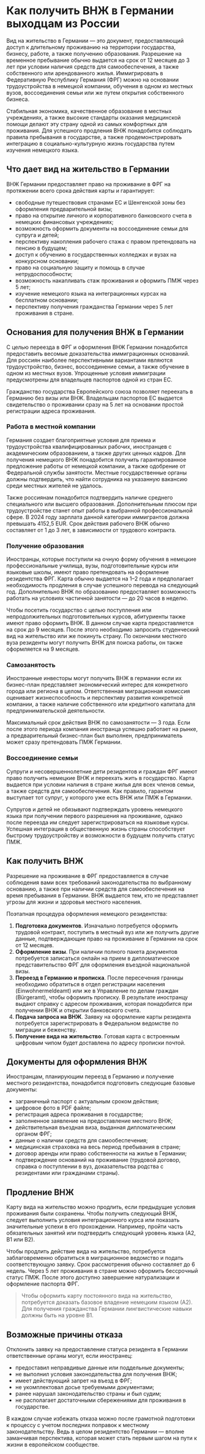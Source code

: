 <h1>Как получить ВНЖ в Германии выходцам из России</h1>
Вид на жительство в Германии — это документ, предоставляющий доступ к длительному проживанию на территории государства, бизнесу, работе, а также получению образования. Разрешение на временное пребывание обычно выдается на срок от 12 месяцев до 3 лет при условии наличия средств для самообеспечения, а также собственного или арендованного жилья. Иммигрировать в Федеративную Республику Германия (ФРГ) можно на основании трудоустройства в немецкой компании, обучения в одном из местных вузов, воссоединения семьи или же путем открытия собственного бизнеса.

Стабильная экономика, качественное образование в местных учреждениях, а также высокие стандарты оказания медицинской помощи делают эту страну одной из самых комфортных для проживания. Для успешного продления ВНЖ понадобится соблюдать правила пребывания в государстве, а также продемонстрировать интеграцию в социально-культурную жизнь государства путем изучения немецкого языка.
<h2>Что дает вид на жительство в Германии</h2>
ВНЖ Германии предоставляет право на проживание в ФРГ на протяжении всего срока действия карты и гарантирует:
<ul>
 	<li>свободные путешествовия странами ЕС и Шенгенской зоны без оформления предварительной визы;</li>
 	<li>право на открытие личного и корпоративного банковского счета в немецких финансовых учреждениях;</li>
 	<li>возможность оформить документы на воссоединение семьи для супруга и детей;</li>
 	<li>перспективу накопления рабочего стажа с правом претендовать на пенсию в будущем;</li>
 	<li>доступ к обучению в государственных колледжах и вузах на конкурсном основании;</li>
 	<li>право на социальную защиту и помощь в случае нетрудоспособности;</li>
 	<li>возможность накапливать стаж проживания и оформить ПМЖ через 5 лет;</li>
 	<li>изучение немецкого языка на интеграционных курсах на бесплатном основании;</li>
 	<li>перспективу получения гражданства Германии через 5 лет проживания в стране.</li>
</ul>
<h2>Основания для получения ВНЖ в Германии</h2>
С целью переезда в ФРГ и оформления ВНЖ Германии понадобится предоставить весомые доказательства иммиграционных оснований. Для россиян наиболее перспективными вариантами являются трудоустройство, бизнес, воссоединение семьи, а также обучение в одном из местных вузов. Упрощенные условия иммиграции предусмотрены для владельцев паспортов одной из стран ЕС.

Гражданство государства Европейского союза позволяет переехать в Германию без визы или ВНЖ. Владельцам паспортов ЕС выдается свидетельство о проживании сразу на 5 лет на основании простой регистрации адреса проживания.
<h3>Работа в местной компании</h3>
Германия создает благоприятные условия для приема и трудоустройства квалифицированных рабочих, иностранцев с академическим образованием, а также других ценных кадров. Для получения немецкого ВНЖ понадобится получить гарантированное предложение работы от немецкой компании, а также одобрение от Федеральной службы занятости. Местные государственные органы должны подтвердить, что найти сотрудника на указанную вакансию среди местных жителей не удалось.

Также россиянам понадобится подтвердить наличие среднего специального или высшего образования. Дополнительным плюсом при трудоустройстве станет опыт работы в выбранной профессиональной сфере. В 2024 году зарплата данной категории иммигрантов должна превышать 4152,5 EUR. Срок действия рабочего ВНЖ обычно составляет от 1 до 3 лет, в зависимости от трудового контракта.
<h3>Получение образования</h3>
Иностранцы, которые поступили на очную форму обучения в немецкие профессиональные училища, вузы, подготовительные курсы или языковые школы, имеют право претендовать на оформление резидентства ФРГ. Карта обычно выдается на 1–2 года и предполагает необходимость продления в случае успешного перевода на следующий год. Дополнительно ВНЖ по образованию предоставляет возможность работать на условиях частичной занятости — до 20 часов в неделю.

Чтобы посетить государство с целью поступления или непродолжительных подготовительных курсов, абитуриенты также имеют право оформить ВНЖ. В данном случае карта предоставляется на срок до 9 месяцев. После этого необходимо запросить студенческий вид на жительство или же покинуть страну. По окончании местного вуза резиденты могут получить ВНЖ для поиска работы, он также оформляется на 9 месяцев.
<h3>Самозанятость</h3>
Иностранные инвесторы могут получить ВНЖ в германии если их бизнес-план представляет экономический интерес для конкретного города или региона в целом. Ответственная миграционная комиссия оценивает жизнеспособность и перспективу развития конкретной компании, а также наличие собственного или кредитного капитала для предпринимательской деятельности.

Максимальный срок действия ВНЖ по самозанятости — 3 года. Если после этого периода компания иностранца успешно работает на рынке, а предварительный бизнес-план был выполнен, предприниматель может сразу претендовать ПМЖ Германии.
<h3>Воссоединение семьи</h3>
Супруги и несовершеннолетние дети резидентов и граждан ФРГ имеют право получить немецкие ВНЖ и переехать жить в государство. Карта выдается при условии наличия в стране жилья для всех членов семьи, а также средств для самообеспечения. Как правило, гарантом выступает тот супруг, у которого уже есть ВНЖ или ПМЖ в Германии.

Супругов и детей не обязывают подтверждать уровень немецкого языка при получении первого разрешения на проживание, однако после переезда им следует зарегистрироваться на языковые курсы. Успешная интеграция в общественную жизнь страны способствует быстрому трудоустройству и возможности в будущем получить статус ПМЖ.
<h2>Как получить ВНЖ</h2>
Разрешение на проживание в ФРГ предоставляется в случае соблюдения вами всех требований законодательства по выбранному основанию, а также при наличии средств для самообеспечения на время пребывания в Германии. ВНЖ выдается тем, кто не представляет угрозы для жизни и здоровья местного населения.

Поэтапная процедура оформления немецкого резидентства:
<ol>
 	<li><strong>Подготовка документов</strong>.
Изначально потребуется оформить трудовой контракт, поступить в местный вуз или же получить другие данные, подтверждающие право на проживание в Германии на срок от 12 месяцев.</li>
 	<li><strong>Оформление визы</strong>.
При наличии полного пакета документов потребуется записаться онлайн на прием в дипломатическое представительство ФРГ для оформления въездной национальной визы.</li>
 	<li><strong>Переезд в Германию и прописка</strong>.
После пересечения границы необходимо обратиться в отдел регистрации населения (Einwohnermeldeamt) или же в Управление по делам граждан (Bürgeramt), чтобы оформить прописку. В результате иностранцу выдают справку с адресом проживания, которая понадобится при получении ВНЖ и открытии банковского счета.</li>
 	<li><strong>Подача запроса на ВНЖ</strong>.
Заявку на оформление карты резидента потребуется зарегистрировать в Федеральном ведомстве по миграции и беженству.</li>
 	<li><strong>Получение вида на жительство</strong>.
Готовая карта с встроенным цифровым чипом будет доставлена по адресу прописки почтой.</li>
</ol>
<h2>Документы для оформления ВНЖ</h2>
Иностранцам, планирующим переезд в Германию и получение местного резидентства, понадобится подготовить следующие базовые документы:
<ul>
 	<li>заграничный паспорт с актуальным сроком действия;</li>
 	<li>цифровое фото в PDF файле;</li>
 	<li>регистрация адреса проживания в государстве;</li>
 	<li>заполненное заявление на предоставление местного ВНЖ;</li>
 	<li>действительная въездная виза, выданная дипломатическим органом ФРГ;</li>
 	<li>данные о наличии средств для самообеспечения;</li>
 	<li>медицинская страховка на весь период пребывания в стране;</li>
 	<li>договор аренды или право собственности на жилье в Германии;</li>
 	<li>подтверждение оснований на проживание (трудовой договор, справка о поступлении в вуз, доказательства родства с резидентами или гражданами страны).</li>
</ul>
<h2>Продление ВНЖ</h2>
Карту вида на жительство можно продлить, если предыдущие условия проживания были сохранены. Чтобы получить следующий ВНЖ, следует выполнить условия интеграционного курса или показать значительные успехи в его прохождении. Например, пройти часть обязательных занятий или подтвердить следующий уровень языка (А2, В1 или В2).

Чтобы продлить действие вида на жительство, потребуется заблаговременно обратиться в миграционное ведомство и подать соответствующую заявку. Срок рассмотрения обычно составляет до 6 недель. Через 5 лет проживания в стране можно оформить бессрочный статус ПМЖ. После этого доступно завершение натурализации и оформление паспорта ФРГ.
<blockquote>Чтобы оформить карту постоянного вида на жительство, потребуется доказать базовое владение немецким языком (А2). Для получения гражданства Германии лингвистические навыки должны быть на уровне В1.</blockquote>
<h2>Возможные причины отказа</h2>
Отклонить заявку на предоставление статуса резидента в Германии ответственные органы могут, если иностранец:
<ul>
 	<li>предоставил неправдивые данные или поддельные документы;</li>
 	<li>не выполнил условия законодательства для получения ВНЖ;</li>
 	<li>имеет действующий запрет на въезд в ФРГ;</li>
 	<li>не укомплектовал досье требуемыми документами;</li>
 	<li>ранее нарушал законодательство страны и был судим;</li>
 	<li>не располагает достаточными сбережениями для проживания в государстве.</li>
</ul>

В каждом случае избежать отказа можно после грамотной подготовки к процессу с учетом последних поправок к местному законодательству. Ведь в целом резидентство Германии — вполне заманчивая перспектива, которая может стать первым шагом на пути к жизни в европейском сообществе. 
